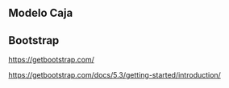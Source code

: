 

## Modelo Caja



## Bootstrap

https://getbootstrap.com/

https://getbootstrap.com/docs/5.3/getting-started/introduction/
